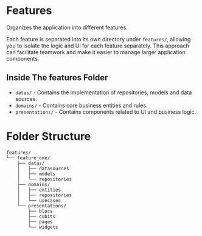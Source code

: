 # Features

Organizes the application into different features.

Each feature is separated into its own directory under `features/`, allowing you to isolate the logic and UI for each feature separately. This approach can facilitate teamwork and make it easier to manage larger application components.

## Inside The features Folder

- `datas/` - Contains the implementation of repositories, models and data sources.
- `domains/` - Contains core business entities and rules.
- `presentations/` - Contains components related to UI and business logic.

# Folder Structure

```
features/
└── feature_one/
    ├── datas/
    │   ├── datasources
    │   ├── models
    │   └── repositories
    ├── domains/
    │   ├── entities
    │   ├── repositories
    │   └── usecases
    └── presentations/
        ├── blocs
        ├── cubits
        ├── pages
        └── widgets
```